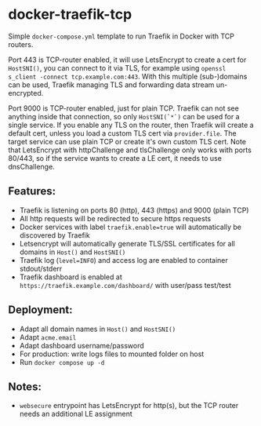 # docker-traefik-tcp

Simple `docker-compose.yml` template to run Traefik in Docker with TCP routers. 

Port 443 is TCP-router enabled, it will use LetsEncrypt to create a cert for `HostSNI()`, you can connect to it via TLS, for example using `openssl s_client -connect tcp.example.com:443`. With this multiple (sub-)domains can be used, Traefik managing TLS and forwarding data stream un-encrypted.

Port 9000 is TCP-router enabled, just for plain TCP. Traefik can not see anything inside that connection, so only ```HostSNI(`*`)``` can be used for a single service. If you enable any TLS on the router, then Traefik will create a default cert, unless you load a custom TLS cert via `provider.file`. The target service can use plain TCP or create it's own custom TLS cert. Note that LetsEncrypt with httpChallenge and tlsChallenge only works with ports 80/443, so if the service wants to create a LE cert, it needs to use dnsChallenge.

## Features:

- Traefik is listening on ports 80 (http), 443 (https) and 9000 (plain TCP)
- All http requests will be redirected to secure https requests
- Docker services with label `traefik.enable=true` will automatically be discovered by Traefik
- Letsencrypt will automatically generate TLS/SSL certificates for all domains in `Host()` and `HostSNI()`
- Traefik log (`level=INFO`) and access log are enabled to container stdout/stderr
- Traefik dashboard is enabled at `https://traefik.example.com/dashboard/` with user/pass test/test

## Deployment:

- Adapt all domain names in `Host()` and `HostSNI()`
- Adapt `acme.email`
- Adapt dashboard username/password
- For production: write logs files to mounted folder on host
- Run `docker compose up -d`

## Notes:

- `websecure` entrypoint has LetsEncrypt for http(s), but the TCP router needs an additional LE assignment


